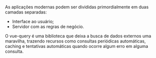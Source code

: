 <!-- #region purpose -->

As aplicações modernas podem ser divididas primordialmente em duas camadas separadas:

- Interface ao usuário;
- Servidor com as regras de negócio.

<!-- #endregion purpose -->

O vue-query é uma biblioteca que deixa a busca de dados externos uma maravilha, trazendo recursos como consultas
periódicas automáticas, caching e tentativas automáticas quando ocorre algum erro em alguma consulta.
